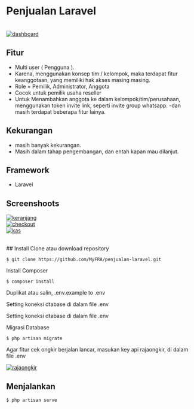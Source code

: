 # Penjualan Laravel

 <br /> 
 <a href="https://ibb.co/wLtMZXx"><img src="https://i.ibb.co/3sKB5qL/dashboard.png" alt="dashboard" border="0"></a>
 <br /> 

## Fitur

- Multi user ( Pengguna ).
- Karena, menggunakan konsep tim / kelompok, maka terdapat fitur keanggotaan, yang memiliki hak akses masing masing.
- Role = Pemilik, Administrator, Anggota
- Cocok untuk pemilik usaha reseller
- Untuk Menambahkan anggota ke dalam kelompok/tim/perusahaan, menggunakan token invite link, seperti invite group whatsapp.
-dan masih terdapat beberapa fitur lainya.

## Kekurangan

- masih banyak kekurangan.
- Masih dalam tahap pengembangan, dan entah kapan mau dilanjut.



## Framework

- Laravel



## Screenshoots


<a href="https://ibb.co/Gp9q8s9"><img src="https://i.ibb.co/sRCZN5C/keranjang.png" alt="keranjang" border="0"></a>
<br>
<a href="https://ibb.co/XF4jRGt"><img src="https://i.ibb.co/YfWPsVh/checkout.png" alt="checkout" border="0"></a>
<br>
<a href="https://ibb.co/JdWcT7Z"><img src="https://i.ibb.co/z5WmgRd/kas.png" alt="kas" border="0"></a>


<br>
## Install
Clone atau download repository

`$ git clone https://github.com/MyFRA/penjualan-laravel.git`

Install Composer

`$ composer install`

Duplikat atau salin, .env.example to .env

Setting koneksi dtabase di dalam file .env

Setting koneksi dtabase di dalam file .env

Migrasi Database

`$ php artisan migrate`

Agar fitur cek ongkir berjalan lancar, masukan key api rajaongkir, di dalam file .env

<a href="https://ibb.co/LzX89PH"><img src="https://i.ibb.co/0jRcYXv/rajaongkir.png" alt="rajaongkir" border="0"></a>


## Menjalankan

`$ php artisan serve`
<br><br>